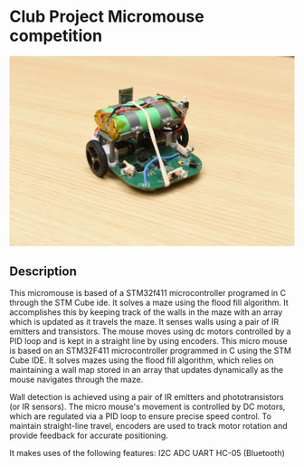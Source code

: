 # Club Project Micromouse competition

![Project Screenshot](./images/DSC_1526.JPG)

## Description
This micromouse is based of a STM32f411 microcontroller programed in C through the STM Cube ide. It solves a maze using the flood fill algorithm. It accomplishes this by keeping track of the walls in the maze with an array which is updated as it travels the maze. It senses walls using a pair of IR emitters and transistors. The mouse moves using dc motors controlled by a PID loop and is kept in a straight line by using encoders. This micro mouse is based on an STM32F411 microcontroller programmed in C using the STM Cube IDE. It solves mazes using the flood fill algorithm, which relies on maintaining a wall map stored in an array that updates dynamically as the mouse navigates through the maze.

Wall detection is achieved using a pair of IR emitters and phototransistors (or IR sensors). The micro mouse's movement is controlled by DC motors, which are regulated via a PID loop to ensure precise speed control. To maintain straight-line travel, encoders are used to track motor rotation and provide feedback for accurate positioning.

It makes uses of the following features: 
I2C
ADC
UART
HC-05 (Bluetooth)
